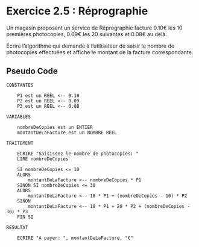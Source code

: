 # Exercice 2.5 : Réprographie

Un magasin proposant un service de Réprographie facture 0.10€ les 10 premières photocopies, 0.09€ les 20 suivantes et 0.08€ au delà.

Écrire l’algorithme qui demande à l’utilisateur de saisir le nombre de photocopies effectuées et affiche le montant de la facture correspondante.


## Pseudo Code

```
CONSTANTES
	
	P1 est un REEL <-- 0.10
	P2 est un REEL <-- 0.09
	P3 est un REEL <-- 0.08
	
VARIABLES

	nombreDeCopies est un ENTIER 
	montantDeLaFacture est un NOMBRE REEL

TRAITEMENT

	ECRIRE "Saisissez le nombre de photocopies: "
	LIRE nombreDeCopies
	
	SI nombreDeCopies <= 10 
	ALORS
		montantDeLaFacture <-- nombreDeCopies * P1
	SINON SI nombreDeCopies <= 30
	ALORS
		montantDeLaFacture <-- 10 * P1 + (nombreDeCopies - 10) * P2 
	SINON
		montantDeLaFacture <-- 10 * P1 + 20 * P2 + (nombreDeCopies - 30) * P3 
	FIN SI

RESULTAT 

	ECRIRE "A payer: ", montantDeLaFacture, "€" 
	
```

